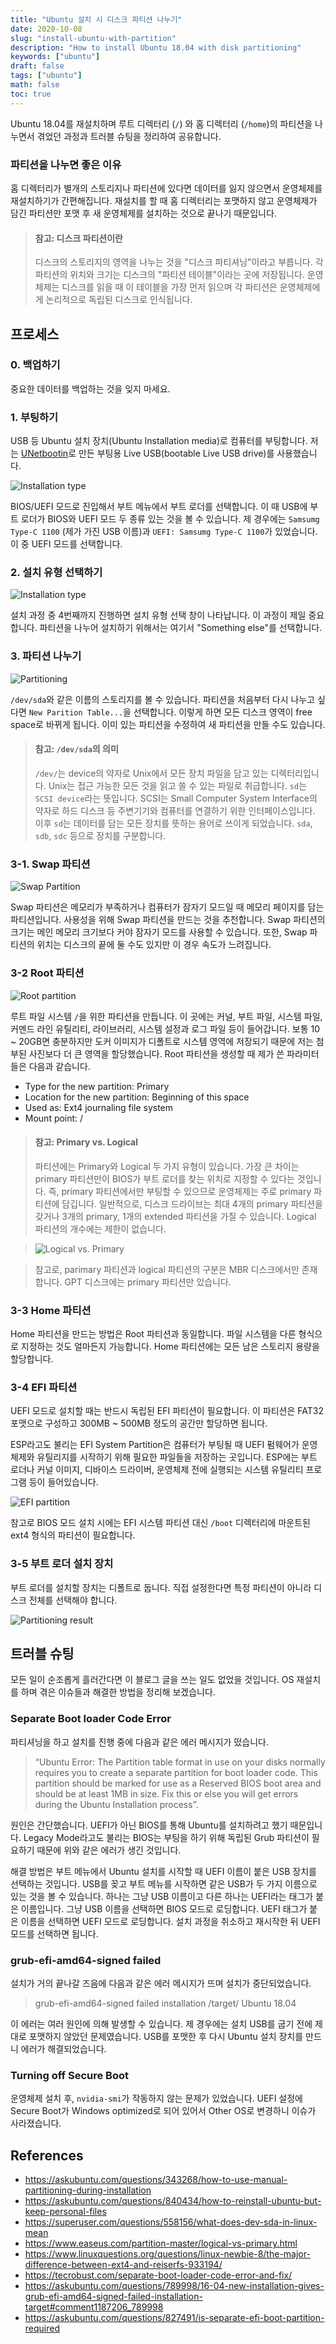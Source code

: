 ```yaml
---
title: "Ubuntu 설치 시 디스크 파티션 나누기"
date: 2020-10-08
slug: "install-ubuntu-with-partition"
description: "How to install Ubuntu 18.04 with disk partitioning"
keywords: ["ubuntu"]
draft: false
tags: ["ubuntu"]
math: false
toc: true
---
```


Ubuntu 18.04를 재설치하며 루트 디렉터리 (`/`) 와 홈 디렉터리 (`/home`)의 파티션을 나누면서 겪었던 과정과 트러블 슈팅을 정리하여 공유합니다.

### 파티션을 나누면 좋은 이유

홈 디렉터리가 별개의 스토리지나 파티션에 있다면 데이터를 잃지 않으면서 운영체제를 재설치하기가 간편해집니다. 재설치를 할 때 홈 디렉터리는 포맷하지 않고 운영체제가 담긴 파티션만 포맷 후 새 운영체제를 설치하는 것으로 끝나기 때문입니다.

> #### 참고: 디스크 파티션이란
> 디스크의 스토리지의 영역을 나누는 것을 "디스크 파티셔닝"이라고 부릅니다. 각 파티션의 위치와 크기는 디스크의 "파티션 테이블"이라는 곳에 저장됩니다. 운영체제는 디스크를 읽을 때 이 테이블을 가장 먼저 읽으며 각 파티션은 운영체제에게 논리적으로 독립된 디스크로 인식됩니다.

## 프로세스

### 0. 백업하기

중요한 데이터를 백업하는 것을 잊지 마세요.

### 1. 부팅하기
USB 등 Ubuntu 설치 장치(Ubuntu Installation media)로 컴퓨터를 부팅합니다. 저는 [UNetbootin](https://unetbootin.github.io/)로 만든 부팅용 Live USB(bootable Live USB drive)를 사용했습니다.

![Installation type](/images/install-ubuntu-with-partition/KURnS.png)

BIOS/UEFI 모드로 진입해서 부트 메뉴에서 부트 로더를 선택합니다. 이 때 USB에 부트 로더가 BIOS와 UEFI 모드 두 종류 있는 것을 볼 수 있습니다. 제 경우에는 `Samsumg Type-C 1100` (제가 가진 USB 이름)과 `UEFI: Samsumg Type-C 1100`가 있었습니다. 이 중 UEFI 모드를 선택합니다.

### 2. 설치 유형 선택하기

![Installation type](/images/install-ubuntu-with-partition/KURnS.png)

설치 과정 중 4번째까지 진행하면 설치 유형 선택 창이 나타납니다. 이 과정이 제일 중요합니다. 파티션을 나누어 설치하기 위해서는 여기서 "Something else"를 선택합니다.

### 3. 파티션 나누기

![Partitioning](/images/install-ubuntu-with-partition/3DBJC.png)

`/dev/sda`와 같은 이름의 스토리지를 볼 수 있습니다. 파티션을 처음부터 다시 나누고 싶다면 `New Parition Table...`을 선택합니다. 이렇게 하면 모든 디스크 영역이 free space로 바뀌게 됩니다. 이미 있는 파티션을 수정하여 새 파티션을 만들 수도 있습니다.

> #### 참고: `/dev/sda`의 의미
> `/dev/`는 device의 약자로 Unix에서 모든 장치 파일을 담고 있는 디렉터리입니다. Unix는 접근 가능한 모든 것을 읽고 쓸 수 있는 파일로 취급합니다. `sd`는 `SCSI device`라는 뜻입니다. SCSI는 Small Computer System Interface의 약자로 하드 디스크 등 주변기기와 컴퓨터를 연결하기 위한 인터페이스입니다. 이후 `sd`는 데이터를 담는 모든 장치를 뜻하는 용어로 쓰이게 되었습니다. `sda`, `sdb`, `sdc` 등으로 장치를 구분합니다.

### 3-1. Swap 파티션

![Swap Partition](/images/install-ubuntu-with-partition/lNmDo.png)

Swap 파티션은 메모리가 부족하거나 컴퓨터가 잠자기 모드일 때 메모리 페이지를 담는 파티션입니다. 사용성을 위해 Swap 파티션을 만드는 것을 추천합니다. Swap 파티션의 크기는 메인 메모리 크기보다 커야 잠자기 모드를 사용할 수 있습니다. 또한, Swap 파티션의 위치는 디스크의 끝에 둘 수도 있지만 이 경우 속도가 느려집니다.

### 3-2 Root 파티션

![Root partition](/images/install-ubuntu-with-partition/f9AS5.png)

루트 파일 시스템 `/`을 위한 파티션을 만듭니다. 이 곳에는 커널, 부트 파일, 시스템 파일, 커멘드 라인 유틸리티, 라이브러리, 시스템 설정과 로그 파일 등이 들어갑니다. 보통 10 ~ 20GB면 충분하지만 도커 이미지가 디폴트로 시스템 영역에 저장되기 때문에 저는 첨부된 사진보다 더 큰 영역을 할당했습니다. Root 파티션을 생성할 때 제가 쓴 파라미터들은 다음과 같습니다.

- Type for the new partition: Primary
- Location for the new partition: Beginning of this space
- Used as: Ext4 journaling file system
- Mount point: /


> #### 참고: Primary vs. Logical
> 파티션에는 Primary와 Logical 두 가지 유형이 있습니다. 가장 큰 차이는 primary 파티션만이 BIOS가 부트 로더를 찾는 위치로 지정할 수 있다는 것입니다. 즉, primary 파티션에서만 부팅할 수 있으므로 운영체제는 주로 primary 파티션에 담깁니다. 일반적으로, 디스크 드라이브는 최대 4개의 primary 파티션을 갖거나 3개의 primary, 1개의 extended 파티션을 가질 수 있습니다. Logical 파티션의 개수에는 제한이 없습니다.

> ![Logical vs. Primary](/images/install-ubuntu-with-partition/logical-vs-primary-3.png)

> 참고로, parimary 파티션과 logical 파티션의 구분은 MBR 디스크에서만 존재합니다. GPT 디스크에는 primary 파티션만 있습니다.

### 3-3 Home 파티션

Home 파티션을 만드는 방법은 Root 파티션과 동일합니다. 파일 시스템을 다른 형식으로 지정하는 것도 얼마든지 가능합니다. Home 파티션에는 모든 남은 스토리지 용량을 할당합니다.

### 3-4 EFI 파티션

UEFI 모드로 설치할 때는 반드시 독립된 EFI 파티션이 필요합니다. 이 파티션은 FAT32 포맷으로 구성하고 300MB ~ 500MB 정도의 공간만 할당하면 됩니다.

ESP라고도 불리는 EFI System Partition은 컴퓨터가 부팅될 때 UEFI 펌웨어가 운영체제와 유틸리지를 시작하기 위해 필요한 파일들을 저장하는 곳입니다. ESP에는 부트 로더나 커널 이미지, 디바이스 드라이버, 운영체제 전에 실행되는 시스템 유틸리티 프로그램 등이 들어있습니다.

![EFI partition](/images/install-ubuntu-with-partition/efi-partition.png)

참고로 BIOS 모드 설치 시에는 EFI 시스템 파티션 대신 `/boot` 디렉터리에 마운트된 ext4 형식의 파티션이 필요합니다.

### 3-5 부트 로더 설치 장치

부트 로더를 설치할 장치는 디폴트로 둡니다. 직접 설정한다면 특정 파티션이 아니라 디스크 전체를 선택해야 합니다.

![Partitioning result](/images/install-ubuntu-with-partition/psm5Z.png)

## 트러블 슈팅

모든 일이 순조롭게 흘러간다면 이 블로그 글을 쓰는 일도 없었을 것입니다. OS 재설치를 하며 겪은 이슈들과 해결한 방법을 정리해 보겠습니다.

### Separate Boot loader Code Error

파티셔닝을 하고 설치를 진행 중에 다음과 같은 에러 메시지가 떴습니다.

> “Ubuntu Error: The Partition table format in use on your disks normally requires you to create a separate partition for boot loader code. This partition should be marked for use as a Reserved BIOS boot area and should be at least 1MB in size. Fix this or else you will get errors during the Ubuntu Installation process”.

원인은 간단했습니다. UEFI가 아닌 BIOS를 통해 Ubuntu를 설치하려고 했기 때문입니다. Legacy Mode라고도 불리는 BIOS는 부팅을 하기 위해 독립된 Grub 파티션이 필요하기 때문에 위와 같은 에러가 생긴 것입니다.

해결 방법은 부트 메뉴에서 Ubuntu 설치를 시작할 때 UEFI 이름이 붙은 USB 장치를 선택하는 것입니다. USB를 꽂고 부트 메뉴를 시작하면 같은 USB가 두 가지 이름으로 있는 것을 볼 수 있습니다. 하나는 그냥 USB 이름이고 다른 하나는 UEFI라는 태그가 붙은 이름입니다. 그냥 USB 이름을 선택하면 BIOS 모드로 로딩합니다. UEFI 태그가 붙은 이름을 선택하면 UEFI 모드로 로딩합니다. 설치 과정을 취소하고 재시작한 뒤 UEFI 모드를 선택하면 됩니다.

### grub-efi-amd64-signed failed

설치가 거의 끝나갈 즈음에 다음과 같은 에러 메시지가 뜨며 설치가 중단되었습니다.

> grub-efi-amd64-signed failed installation /target/ Ubuntu 18.04

이 에러는 여러 원인에 의해 발생할 수 있습니다. 제 경우에는 설치 USB를 굽기 전에 제대로 포맷하지 않았던 문제였습니다. USB를 포맷한 후 다시 Ubuntu 설치 장치를 만드니 에러가 해결되었습니다.

### Turning off Secure Boot

운영체제 설치 후, `nvidia-smi`가 작동하지 않는 문제가 있었습니다. UEFI 설정에 Secure Boot가 Windows optimized로 되어 있어서 Other OS로 변경하니 이슈가 사라졌습니다.

## References

- https://askubuntu.com/questions/343268/how-to-use-manual-partitioning-during-installation
- https://askubuntu.com/questions/840434/how-to-reinstall-ubuntu-but-keep-personal-files
- https://superuser.com/questions/558156/what-does-dev-sda-in-linux-mean
- https://www.easeus.com/partition-master/logical-vs-primary.html
- https://www.linuxquestions.org/questions/linux-newbie-8/the-major-difference-between-ext4-and-reiserfs-933194/
- https://tecrobust.com/separate-boot-loader-code-error-and-fix/
- https://askubuntu.com/questions/789998/16-04-new-installation-gives-grub-efi-amd64-signed-failed-installation-target#comment1187206_789998
- https://askubuntu.com/questions/827491/is-separate-efi-boot-partition-required